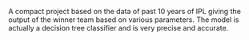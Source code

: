 A compact project based on the data of past 10 years of IPL giving the output of the winner team based on various parameters. The model is actually a decision tree classifier and is very precise and accurate.
